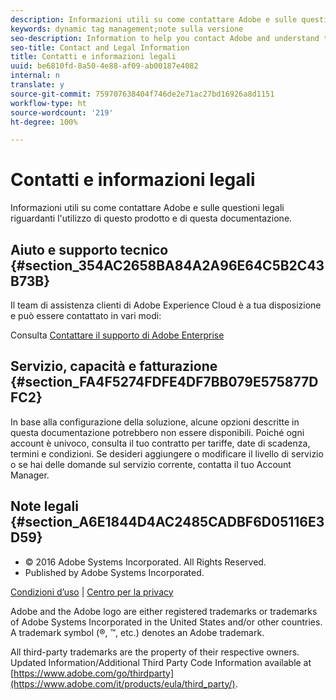 ```yaml
---
description: Informazioni utili su come contattare Adobe e sulle questioni legali riguardanti l'utilizzo di questo prodotto e di questa documentazione.
keywords: dynamic tag management;note sulla versione
seo-description: Information to help you contact Adobe and understand the legal issues concerning your use of this product and documentation.
seo-title: Contact and Legal Information
title: Contatti e informazioni legali
uuid: be6810fd-8a50-4e88-af09-ab00187e4082
internal: n
translate: y
source-git-commit: 759707638404f746de2e71ac27bd16926a8d1151
workflow-type: ht
source-wordcount: '219'
ht-degree: 100%

---
```



# Contatti e informazioni legali

Informazioni utili su come contattare Adobe e sulle questioni legali riguardanti l&#39;utilizzo di questo prodotto e di questa documentazione.


## Aiuto e supporto tecnico {#section_354AC2658BA84A2A96E64C5B2C43B73B}

Il team di assistenza clienti di Adobe Experience Cloud è a tua disposizione e può essere contattato in vari modi:

Consulta [Contattare il supporto di Adobe Enterprise](https://helpx.adobe.com/it/contact/enterprise-support.ec.html)

## Servizio, capacità e fatturazione {#section_FA4F5274FDFE4DF7BB079E575877DFC2}

In base alla configurazione della soluzione, alcune opzioni descritte in questa documentazione potrebbero non essere disponibili. Poiché ogni account è univoco, consulta il tuo contratto per tariffe, date di scadenza, termini e condizioni. Se desideri aggiungere o modificare il livello di servizio o se hai delle domande sul servizio corrente, contatta il tuo Account Manager.

<!--
## Feedback {#section_8154D6D712054220A90D85FA8E92933E}
Adobe Systems welcome any suggestions or feedback regarding this solution. You can add enhancement ideas and suggestions for the Analytics suite to our [Customer Idea Exchange](https://my.omniture.com/login/?r=%2Fp%2Fsuite%2Fcurrent%2Findex.html%3Fa%3DIdeasExchange.Redirect%26redirectreason%3Dnotregistered%26referer%3Dhttp%253A%252F%252Fideas.omniture.com%252Ft5%252FAdobe-Idea-Exchange-for-Omniture%252Fidb-p%252FIdeaExchange3). -->

## Note legali {#section_A6E1844D4AC2485CADBF6D05116E3D59}


<ul class="simplelist"> 
 <li> © 2016 Adobe Systems Incorporated. All Rights Reserved. </li> 
 <li> Published by Adobe Systems Incorporated. </li> 
</ul>

[Condizioni d’uso](https://www.adobe.com/go/marketingcloud_terms_of_use) | [Centro per la privacy](https://www.adobe.com/it/privacy/policy.html)

Adobe and the Adobe logo are either registered trademarks or trademarks of Adobe Systems Incorporated in the United States and/or other countries. A trademark symbol (®, ™, etc.) denotes an Adobe trademark.

All third-party trademarks are the property of their respective owners. Updated Information/Additional Third Party Code Information available at [https://www.adobe.com/go/thirdparty](https://www.adobe.com/it/products/eula/third_party/).
